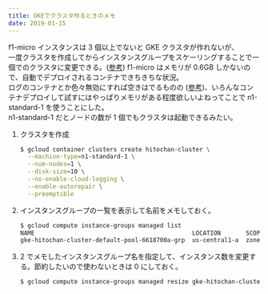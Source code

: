 ```yaml
---
title: GKEでクラスタ作るときのメモ
date: 2019-01-15
---
```


f1-micro インスタンスは 3 個以上でないと GKE クラスタが作れないが、  
一度クラスタを作成してからインスタンスグループをスケーリングすることで一個でのクラスタに変更できる。([参考](https://snyke.net/post/kubernetes-playground/))
f1-micro はメモリが 0.6GB しかないので、自動でデプロイされるコンテナできちきちな状況。  
ログのコンテナとか色々無効にすれば空きはでるものの ([参考](https://qiita.com/apstndb/items/1c3f8ea026ed6b27e357))、いろんなコンテナデプロイして試すにはやっぱりメモリがある程度欲しいよねってことで n1-standard-1 を使うことにした。  
n1-standard-1 だとノードの数が 1 個でもクラスタは起動できるみたい。

1. クラスタを作成

   ```bash
   $ gcloud container clusters create hitochan-cluster \
     --machine-type=n1-standard-1 \
     --num-nodes=1 \
     --disk-size=10 \
     --no-enable-cloud-logging \
     --enable-autorepair \
     --preemptible
   ```

2. インスタンスグループの一覧を表示して名前をメモしておく。

   ```bash
   $ gcloud compute instance-groups managed list
   NAME                                            LOCATION       SCOPE  BASE_INSTANCE_NAME                          SIZE  TARGET_SIZE  INSTANCE_TEMPLATE                           AUTOSCALED
   gke-hitochan-cluster-default-pool-6618700a-grp  us-central1-a  zone   gke-hitochan-cluster-default-pool-6618700a  1     1            gke-hitochan-cluster-default-pool-6618700a  no
   ```

3. 2 でメモしたインスタンスグループ名を指定して、インスタンス数を変更する。節約したいので使わないときは 0 にしておく。

   ```bash
   $ gcloud compute instance-groups managed resize gke-hitochan-cluster-default-pool-6618700a-grp --size=0
   ```
